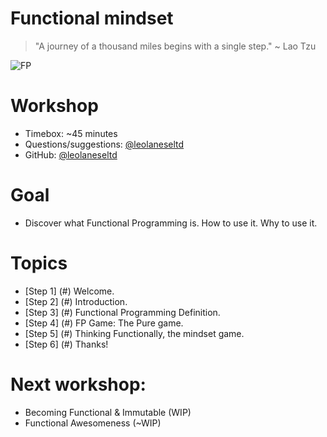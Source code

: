 
# Functional mindset

> "A journey of a thousand miles begins with a single step."
> ~ Lao Tzu

![FP](https://raw.githubusercontent.com/leolanese/FP/master/FP.png)

# Workshop
  * Timebox: ~45 minutes
  * Questions/suggestions: [@leolaneseltd](https://twitter.com/leolaneseltd "@leolaneseltd")
  * GitHub: [@leolaneseltd](https://github.com/leolanese/FP "Functional mindset") 

# Goal
  * Discover what Functional Programming is. How to use it. Why to use it.
  
# Topics
  * [Step 1] (#) Welcome. 
  * [Step 2] (#) Introduction.
  * [Step 3] (#) Functional Programming Definition.
  * [Step 4] (#) FP Game: The Pure game.
  * [Step 5] (#) Thinking Functionally, the mindset game. 
  * [Step 6] (#) Thanks!
   
# Next workshop:
 * Becoming Functional & Immutable (WIP)
 * Functional Awesomeness (~WIP)


